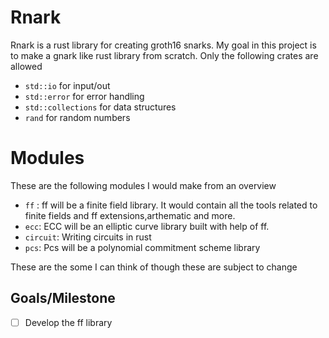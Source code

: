 # Rnark
Rnark is a rust library for creating groth16 snarks. My goal in this project is to make a gnark like rust library from scratch. Only the following crates are allowed
- `std::io` for input/out
- `std::error` for error handling
- `std::collections` for data structures
- `rand` for random numbers

# Modules
These are the following modules I would make from an overview
- `ff` : ff will be a finite field library. It would contain all the tools related to finite fields and ff extensions,arthematic and more.
-  `ecc`: ECC will be an elliptic curve library built with help of ff.
- `circuit`: Writing circuits in rust
- `pcs`: Pcs will be a polynomial commitment scheme library

These are the some I can think of though these are subject to change

## Goals/Milestone
- [ ] Develop the ff library